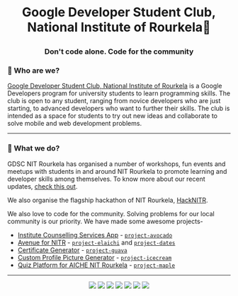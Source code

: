 <h1><p align="center">Google Developer Student Club, National Institute of Rourkela👋</p></h1>
<h3><p align="center">Don't code alone. Code for the community</p></h3>

### 🚀 Who are we?
[Google Developer Student Club, National Institute of Rourkela](https://dscnitrourkela.org/) is a Google Developers program for university students to learn programming skills. The club is open to any student, ranging from novice developers who are just starting, to advanced developers who want to further their skills.
The club is intended as a space for students to try out new ideas and collaborate to solve mobile and web development problems. 

---

### 👀 What we do?
GDSC NIT Rourkela has organised a number of workshops, fun events and meetups with students in and around NIT Rourkela to promote learning and developer skills among themselves. 
To know more about our recent updates, [check this out](https://www.instagram.com/dscnitrourkela).

We also organise the flagship hackathon of NIT Rourkela, [HackNITR](https://hacknitr.tech).

We also love to code for the community. Solving problems for our local community is our priority. We have made some awesome projects-
- [Institute Counselling Services App](https://play.google.com/store/apps/details?id=in.ac.nitrkl.scp.scp) - [`project-avocado`](https://github.com/dscnitrourkela/project-avocado)
- [Avenue for NITR](https://avenue.nitrkl.in/app) - [`project-elaichi`](https://github.com/dscnitrourkela/project-elaichi) and [`project-dates`](https://github.com/dscnitrourkela/project-dates)
- [Certificate Generator](https://signit.dscnitrourkela.org/) - [`project-guava`](https://github.com/dscnitrourkela/project-guava)
- [Custom Profile Picture Generator](https://frame.dscnitrourkela.org/) - [`project-icecream`](https://github.com/dscnitrourkela/project-icecream)
- [Quiz Platform for AICHE NIT Rourkela](https://github.com/dscnitrourkela/project-maple) - [`project-maple`](https://github.com/dscnitrourkela/project-maple)

---


<div align="center" > 
	<a href="https://www.linkedin.com/company/dscnitrourkela/"><img src="https://img.icons8.com/color/48/000000/linkedin.png"/></a>
	<a href="https://www.facebook.com/dscnitrourkela"><img src="https://img.icons8.com/color/48/000000/facebook.png"/></a>
	<a href="https://www.instagram.com/dscnitrourkela/"><img src="https://img.icons8.com/color/48/000000/instagram-new--v2.png"/></a>
  <a href="https:bit.ly/NITRDevs"><img src="https://img.icons8.com/color/48/000000/slack-new.png"/></a>
  <a href="https://www.youtube.com/c/DSCNITRourkela"><img src="https://img.icons8.com/color/48/000000/youtube-play.png"/></a>
	<a href="https://medium.com/dsc-nit-rourkela"><img src="https://img.icons8.com/color/48/000000/medium-monogram.png"/></a>
  <a href="https://twitter.com/dscnitrourkela"><img src="https://img.icons8.com/color/48/000000/twitter-squared.png"/></a>	
</div>


